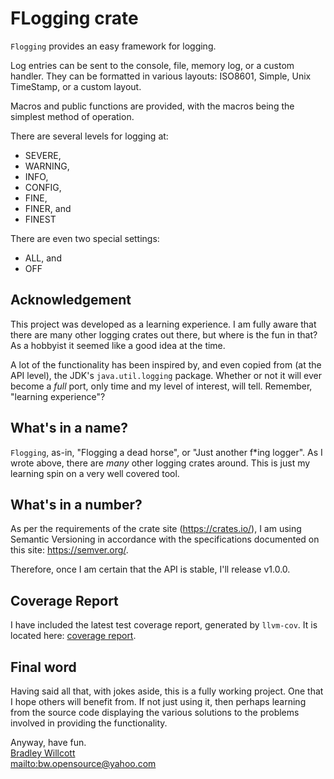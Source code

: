 # FLogging crate

`Flogging` provides an easy framework for logging.

Log entries can be sent to the console, file, memory log, or a custom handler. They
can be formatted in various layouts: ISO8601, Simple, Unix TimeStamp, or a custom
layout.

Macros and public functions are provided, with the macros being the simplest method
of operation.

There are several levels for logging at:

- SEVERE,
- WARNING,
- INFO,
- CONFIG,
- FINE,
- FINER, and
- FINEST

There are even two special settings:

- ALL, and
- OFF

## Acknowledgement

This project was developed as a learning experience. I am fully aware that there
are many other logging crates out there, but where is the fun in that? As a hobbyist it seemed like a good idea at the time.

A lot of the functionality has been inspired by, and even copied from (at the API level), the JDK's `java.util.logging` package. Whether or not it will ever become a _full_ port, only time and my level of interest, will tell. Remember, "learning experience"?

## What's in a name?

`Flogging`, as-in, "Flogging a dead horse", or "Just another f\*ing logger". As I wrote above, there are _many_ other logging crates around. This is just my learning spin on a very well covered tool.

## What's in a number?

As per the requirements of the crate site (<https://crates.io/>), I am using
Semantic Versioning in accordance with the specifications documented
on this site: <https://semver.org/>.

Therefore, once I am certain that the API is stable, I'll release v1.0.0.

## Coverage Report

I have included the latest test coverage report, generated by `llvm-cov`.
It is located here: [coverage report].

## Final word

Having said all that, with jokes aside, this is a fully working project. One that I
hope others will benefit from. If not just using it, then perhaps learning from
the source code displaying the various solutions to the problems involved in providing the
functionality.

Anyway, have fun.\
[Bradley Willcott][bw]\
<mailto:bw.opensource@yahoo.com>

[bw]: https://github.com/bewillcott
[coverage report]: https://bewillcott.github.io/flogging/
